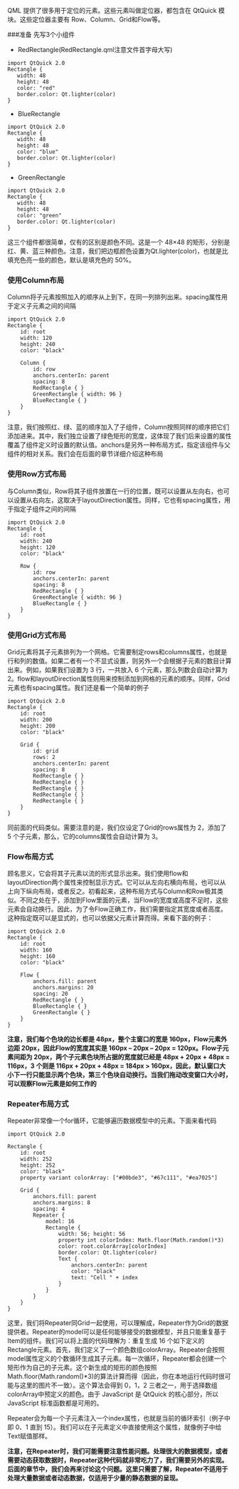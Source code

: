 QML 提供了很多用于定位的元素。这些元素叫做定位器，都包含在 QtQuick 模块。这些定位器主要有 Row、Column、Grid和Flow等。

###准备
先写3个小组件
- RedRectangle(RedRectangle.qml注意文件首字母大写)
 ```
import QtQuick 2.0
Rectangle {
    width: 48
    height: 48
    color: "red"
    border.color: Qt.lighter(color)
}
 ```

- BlueRectangle
 ```
import QtQuick 2.0
Rectangle {
    width: 48
    height: 48
    color: "blue"
    border.color: Qt.lighter(color)
}
 ```

- GreenRectangle
 ```
import QtQuick 2.0
Rectangle {
    width: 48
    height: 48
    color: "green"
    border.color: Qt.lighter(color)
}
 ```

这三个组件都很简单，仅有的区别是颜色不同。这是一个 48×48 的矩形，分别是红、黄、蓝三种颜色。注意，我们把边框颜色设置为Qt.lighter(color)，也就是比填充色亮一些的颜色，默认是填充色的 50%。

### 使用Column布局
Column将子元素按照加入的顺序从上到下，在同一列排列出来。spacing属性用于定义子元素之间的间隔
```
import QtQuick 2.0
Rectangle {
    id: root
    width: 120
    height: 240
    color: "black"

    Column {
        id: row
        anchors.centerIn: parent
        spacing: 8
        RedRectangle { }
        GreenRectangle { width: 96 }
        BlueRectangle { }
    }
}
```

注意，我们按照红、绿、蓝的顺序加入了子组件，Column按照同样的顺序把它们添加进来。其中，我们独立设置了绿色矩形的宽度，这体现了我们后来设置的属性覆盖了组件定义时设置的默认值。anchors是另外一种布局方式，指定该组件与父组件的相对关系。我们会在后面的章节详细介绍这种布局

### 使用Row方式布局
与Column类似，Row将其子组件放置在一行的位置，既可以设置从左向右，也可以设置从右向左，这取决于layoutDirection属性。同样，它也有spacing属性，用于指定子组件之间的间隔
```
import QtQuick 2.0
Rectangle {
    id: root
    width: 240
    height: 120
    color: "black"

    Row {
        id: row
        anchors.centerIn: parent
        spacing: 8
        RedRectangle { }
        GreenRectangle { width: 96 }
        BlueRectangle { }
    }
}
```

### 使用Grid方式布局
Grid元素将其子元素排列为一个网格。它需要制定rows和columns属性，也就是行和列的数值。如果二者有一个不显式设置，则另外一个会根据子元素的数目计算出来。例如，如果我们设置为 3 行，一共放入 6 个元素，那么列数会自动计算为 2。flow和layoutDirection属性则用来控制添加到网格的元素的顺序。同样，Grid元素也有spacing属性。我们还是看一个简单的例子
```
import QtQuick 2.0
Rectangle {
    id: root
    width: 200
    height: 200
    color: "black"

    Grid {
        id: grid
        rows: 2
        anchors.centerIn: parent
        spacing: 8
        RedRectangle { }
        RedRectangle { }
        RedRectangle { }
        RedRectangle { }
        RedRectangle { }
    }
}
```

同前面的代码类似。需要注意的是，我们仅设定了Grid的rows属性为 2，添加了 5 个子元素，那么，它的columns属性会自动计算为 3。

### Flow布局方式
顾名思义，它会将其子元素以流的形式显示出来。我们使用flow和layoutDirection两个属性来控制显示方式。它可以从左向右横向布局，也可以从上向下纵向布局，或者反之。初看起来，这种布局方式与Column和Row极其类似。不同之处在于，添加到Flow里面的元素，当Flow的宽度或高度不足时，这些元素会自动换行。因此，为了令Flow正确工作，我们需要指定其宽度或者高度。这种指定既可以是显式的，也可以依据父元素计算而得。来看下面的例子：
```
import QtQuick 2.0
Rectangle {
    id: root
    width: 160
    height: 160
    color: "black"

    Flow {
        anchors.fill: parent
        anchors.margins: 20
        spacing: 20
        RedRectangle { }
        BlueRectangle { }
        GreenRectangle { }
    }
}
```

**注意，我们每个色块的边长都是 48px，整个主窗口的宽是 160px，Flow元素外边距 20px，因此Flow的宽度其实是 160px – 20px – 20px = 120px。Flow子元素间距为 20px，两个子元素色块所占据的宽度就已经是 48px + 20px + 48px = 116px，3 个则是 116px + 20px + 48px = 184px > 160px，因此，默认窗口大小下一行只能显示两个色块，第三个色块自动换行。当我们拖动改变窗口大小时，可以观察Flow元素是如何工作的**

### Repeater布局方式
Repeater非常像一个for循环，它能够遍历数据模型中的元素。下面来看代码
```
import QtQuick 2.0

Rectangle {
    id: root
    width: 252
    height: 252
    color: "black"
    property variant colorArray: ["#00bde3", "#67c111", "#ea7025"]

    Grid {
        anchors.fill: parent
        anchors.margins: 8
        spacing: 4
        Repeater {
            model: 16
            Rectangle {
                width: 56; height: 56
                property int colorIndex: Math.floor(Math.random()*3)
                color: root.colorArray[colorIndex]
                border.color: Qt.lighter(color)
                Text {
                    anchors.centerIn: parent
                    color: "black"
                    text: "Cell " + index
                }
            }
        }
    }
}
```

这里，我们将Repeater同Grid一起使用，可以理解成，Repeater作为Grid的数据提供者。Repeater的model可以是任何能够接受的数据模型，并且只能重复基于Item的组件。我们可以将上面的代码理解为：重复生成 16 个如下定义的Rectangle元素。首先，我们定义了一个颜色数组colorArray。Repeater会按照model属性定义的个数循环生成其子元素。每一次循环，Repeater都会创建一个矩形作为自己的子元素。这个新生成的矩形的颜色按照Math.floor(Math.random()*3)的算法计算而得（因此，你在本地运行代码时很可能与这里的图片不一致）。这个算法会得到 0，1，2 三者之一，用于选择数组colorArray中预定义的颜色。由于 JavaScript 是 QtQuick 的核心部分，所以 JavaScript 标准函数都是可用的。

Repeater会为每一个子元素注入一个index属性，也就是当前的循环索引（例子中即 0、1 直到 15）。我们可以在子元素定义中直接使用这个属性，就像例子中给Text赋值那样。

**注意，在Repeater时，我们可能需要注意性能问题。处理很大的数据模型，或者需要动态获取数据时，Repeater这种代码就非常吃力了，我们需要另外的实现。后面的章节中，我们会再来讨论这个问题。这里只需要了解，Repeater不适用于处理大量数据或者动态数据，仅适用于少量的静态数据的呈现。**